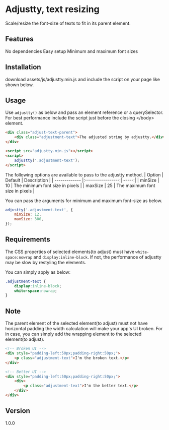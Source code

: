 # Adjustty, text resizing
Scale/resize the font-size of texts to fit in its parent element.

## Features
No dependencies
Easy setup
Minimum and maximum font sizes

## Installation
download assets/js/adjustty.min.js and include the script on your page like shown below.

## Usage
Use `adjustty()` as below and pass an element reference or a querySelector. For best performance include the script just before the closing \</body> element.

```HTML
<div class="adjust-text-parent">
    <div class="adjustment-text">The adjusted string by adjustty.</div>
</div>

<script src="adjustty.min.js"></script>
<script>
    adjustty('.adjustment-text');
</script>
```

The following options are available to pass to the adjustty method.
| Option        | Default           | Description  |
| ------------- |:-----------------:| -----:|
| minSize       | 10                | The minimum font size in pixels |
| maxSize       | 25                | The maximum font size in pixels |


You can pass the arguments for minimum and maximum font-size as below.

```javascript
adjustty('.adjustment-text', {
    minSize: 12,
    maxSize: 300,
});
```

## Requirements
The CSS properties of selected elements(to adjust) must have `white-space:nowrap` and `display:inline-block`. If not, the performance of adjustty may be slow by restyling the elements.
<br/>

You can simply apply as below:
```CSS
.adjustment-text {
    display:inline-block;
    white-space:nowrap;
}
```

## Note
The parent element of the selected element(to adjust) must not have horizontal padding the width calculation will make your app's UI broken. For in case, you can simply add the wrapping element to the selected element(to adjust).

```HTML
<!-- Broken UI -->
<div style="padding-left:50px;padding-right:50px;">
    <p class="adjustment-text">I'm the broken text.</p>
</div>
```

```HTML
<!-- Better UI -->
<div style="padding-left:50px;padding-right:50px;">
    <div>
        <p class="adjustment-text">I'm the better text.</p>
    </div>
</div>
```

## Version
1.0.0